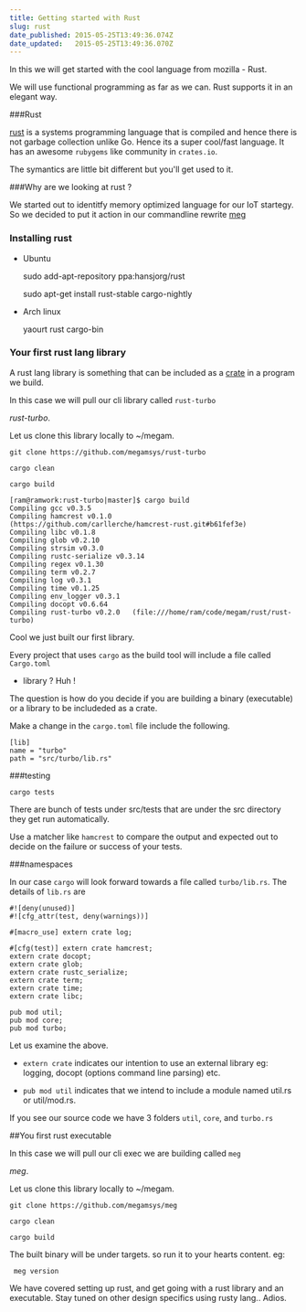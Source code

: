 ```yaml
---
title: Getting started with Rust
slug: rust
date_published: 2015-05-25T13:49:36.074Z
date_updated:   2015-05-25T13:49:36.070Z
---
```


In this we will get started with the cool language from mozilla - Rust.

We will use functional programming as far as we can. Rust supports it in an elegant way. 

###Rust

[rust](http://www.rust-lang.org/) is a systems programming language that is compiled and hence there is not garbage collection unlike Go. Hence its a super cool/fast language. It has an awesome `rubygems` like community in `crates.io`. 

The symantics are little bit different but you'll get used to it. 

###Why are we looking at rust ? 

We started out to identitfy memory optimized language for our IoT startegy. So we decided to put it action in our commandline rewrite [meg](https://github.com/megamsys/meg.git)

### Installing rust

* Ubuntu 

    sudo add-apt-repository ppa:hansjorg/rust

 	sudo apt-get install rust-stable cargo-nightly

* Arch linux
    
    yaourt rust cargo-bin

### Your first rust lang library

A rust lang library is something that can be included as a [crate](https://crates.io) in a program we build.

In this case we will pull our cli library called `rust-turbo` 

*rust-turbo*. 

Let us clone this library locally to ~/megam. 

    git clone https://github.com/megamsys/rust-turbo

	cargo clean
	
    cargo build
    
    [ram@ramwork:rust-turbo|master]$ cargo build
   	Compiling gcc v0.3.5
   	Compiling hamcrest v0.1.0 		(https://github.com/carllerche/hamcrest-rust.git#b61fef3e)
	Compiling libc v0.1.8
    Compiling glob v0.2.10
    Compiling strsim v0.3.0
    Compiling rustc-serialize v0.3.14
    Compiling regex v0.1.30
    Compiling term v0.2.7
    Compiling log v0.3.1
    Compiling time v0.1.25
    Compiling env_logger v0.3.1
    Compiling docopt v0.6.64
    Compiling rust-turbo v0.2.0   (file:///home/ram/code/megam/rust/rust-turbo)

Cool we just built our first library. 

Every project that uses `cargo` as the build tool will include a file called `Cargo.toml`

* library ? Huh ! 

The question is how do you decide if you are building a binary (executable) or a library to be includeded as a crate.

Make a change in the `cargo.toml` file include the following.

    [lib]
    name = "turbo"
    path = "src/turbo/lib.rs"


###testing

    
    cargo tests

There are bunch of tests under src/tests that are under the src directory they get run automatically. 

Use a matcher like `hamcrest` to compare the output and expected out to decide on the failure or success of your tests. 


###namespaces

In our case `cargo` will look forward towards a file called `turbo/lib.rs`. The details of `lib.rs` are

    #![deny(unused)]
    #![cfg_attr(test, deny(warnings))]

    #[macro_use] extern crate log;

    #[cfg(test)] extern crate hamcrest;
    extern crate docopt;
    extern crate glob;
    extern crate rustc_serialize;
    extern crate term;
    extern crate time;
    extern crate libc;
    
    pub mod util;
    pub mod core;
    pub mod turbo;

Let us examine the above. 

* `extern crate` indicates our intention to use an external library eg: logging, docopt (options command line parsing) etc.

* `pub mod util` indicates that we intend to include a module named util.rs or util/mod.rs. 

If you see our source code we have 3 folders `util`, `core`, and `turbo.rs` 

##You first rust executable


In this case we will pull our cli exec we are building called `meg` 

*meg*. 

 Let us clone this library locally to ~/megam. 

    git clone https://github.com/megamsys/meg

	cargo clean
	
    cargo build

 The built binary will be under targets. so run it to your hearts content. eg:
 
 	 meg version
     
We have covered setting up rust, and get going with a rust library and an executable. Stay tuned on other design specifics using rusty lang.. Adios.     
